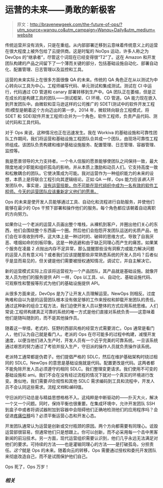 # 运营的未来——勇敢的新极客

> 原文：<http://bravenewgeek.com/the-future-of-ops/?utm_source=wanqu.co&utm_campaign=Wanqu+Daily&utm_medium=website>

传统运营并没有消失，只是在重组。从内部部署迁移到云意味着传统意义上的运营在很大程度上被外包给了云提供商。这是时髦的 NoOps 运动，许多人称之为 DevOps 的“继承者”，尽管这个词现在已经变得很“T2”了。这在 Amazon 和开发团队构建的产品之间留下了一个薄而关键的部分，包括基础设施自动化、部署自动化、配置管理、日志管理以及监控和工具。

运营的未来实际上在很多方面很像 QA 的未来。传统的 QA 角色正在从以测试为中心转向以工具为中心。工程师编写代码、单元测试和集成测试。测试在 CI 中运行，代码通过 CD 管道和 canary 部署转移到生产中。QA 团队正在萎缩，但是正在成长的是构建工具的团队——测试框架、CI 环境、CD 管道。QA 能力现在嵌入到开发团队中。由微软和亚马逊这样的公司推广的 SDET(测试中的软件开发工程师)模型是朝着这个方向迈出的第一步。2014 年，微软转向联合工程模式，将 SDET 和 SDE(软件开发工程师)合并为一个角色，软件工程师，负责产品代码、测试代码和工具代码。

对于 Ops 来说，这种情况也正在迅速发生。我在 Workiva 的基础设施和可靠性团队工作期间，我们将运营和基础设施工程团队合并成一个团队，由现场可靠性工程师组成。该团队负责构建和维护基础设施服务、配置管理、日志管理、容器管理、监控等。

我是愿景领导的大力支持者。一个令人信服的愿景能够使团队之间保持一致，最大限度地减少职能和组织孤岛的影响，并从本质上激励和动员人们。它支持高度一致和松散耦合的团队。它使决策成为可能。我对运营作为一种组织能力的未来的设想，本质上是将联合工程引向其逻辑结论。正如 QA 一样，Ops 能力应该*嵌入*开发团队中。事实是，[没有运营技能，你不可能在现代组织中成为一名有效的软件工程师。今天的运营团队应该重新定义他们的愿景。](https://speakerdeck.com/charity/keep-calm-and-carry-on-scaling-your-org-with-microservices)

Ops 的未来是使开发人员能够通过工具、自动化和流程进行自助服务，并使他们能够在最少的 Ops 干预下部署和操作他们的服务。每个角色都应该朝着自动离职的方向努力。

如果你让一个老派的运营人员画出整个堆栈，从裸机到客户，并圈出他们关心的东西，他们会围绕整个东西画一个圈。然后他们会抱怨开发团队运送的劣质产品，他们会在半夜收到传呼。这大体上是一种过时的、破碎的思维方式，导致了自我厌恶、嗜烟如命的刻板印象。这是一种逃避和由于缺乏同理心而产生的痛苦。如果某个服务在凌晨 2 点抛出内存不足异常，那么提醒那些没有洞察力或能力解决问题的运营人员有意义吗？或者我们应该提醒那些非常熟悉系统的开发人员吗？后者似乎是显而易见的，但关键是他们需要被授权通知情况，调试它，并自主解决它。

新的运营模式实际上应该将运营视为一个产品团队，其产品就是基础设施。就像开发人员为他们的服务提供 API 一样，Ops 以工具、ui、自动化、基础设施代码、可观察性和警报等形式为他们的基础设施提供 API。

从很多方面来说，DevOps 是为了让开发人员理解运营。NewOps 则相反。过度殉难和自以为是的运营团队根本没有做足够的工作来授权和卸载开发团队的责任。通过这种新的组合工程方法，我们迫使开发人员以整体的方式应用系统思维。人们常说:工程师构建真正可靠的系统的唯一方式是他们直接对系统负责——这意味着他们是随叫随到的，而不是其他操作员。

随着这一举措，老式的、狂野的西部风格的经营方式需要消亡。Ops 通常是看门人，他们认为自己就是看门人。老派的 Ops 在尽可能多的过程中构建，减慢开发速度，以便当他们进入生产时，开发人员有一个近乎完美的可靠系统。一旦该系统通过艰苦的努力通过了考验并投入生产，守旧派的操作人员就负责操作该系统。

老派特工通常都是伪君子。他们提倡严格的 SDLC，然后在维护基础架构时绕过相同的 SDLC。NewOps 的意思是基础设施就是代码。配置更改是代码。这两者都不能免除开发人员必须遵守的相同 SDLC。我们整理变更请求。我们使用不可变的基础设施和 ami。我们不会在没有经过流程的情况下就对一个真实的环境进行改变。类似地，我们需要*将*合规性和其他 SDLC 需求编码到工具和流程中，开发人员不会认同这些需求。流程*文档*和*编码*值。

守旧派的行动总是与精益思想格格不入。这纯粹是中断驱动的——扑灭大火，解决一个又一个问题。同时，保持平衡也很重要。在集成环境中，允许开发团队 SSH 到盒子中或者将调试器附加到容器中会阻碍他们正确地检测他们的应用程序吗？会促进[疼痛位移](https://bravenewgeek.com/pain-driven-development-why-greedy-algorithms-are-bad-for-engineering-orgs/)吗？必须平衡运营心态和开发心态。

开发团队通常认为运营是创新或交付瓶颈的原因。两个方向都需要有同理心。诋毁运营部很容易，但通常他们只是想跟上。你可以创新，而不必采用每一个击中黑客新闻的前沿技术。另一方面，现代运营组织需要认识到，他们几乎永远无法满足对他们的要求。可持续的方法——也是灌输同理心的方法——是打破孤岛，分担责任。*这个*就是 Ops 的未来。随着向云的转移，Ops 需要通过授权和委托开发团队来彻底改造自己，而不是试图保护他们自己。

Ops 死了，Ops 万岁！

### *相关*